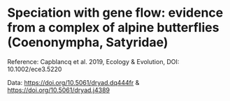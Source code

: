 # Speciation with gene flow: evidence from a complex of alpine butterflies (Coenonympha, Satyridae) 

Reference: Capblancq et al. 2019, Ecology & Evolution, DOI: 10.1002/ece3.5220

Data: https://doi.org/10.5061/dryad.dq444fr & https://doi.org/10.5061/dryad.j4389

